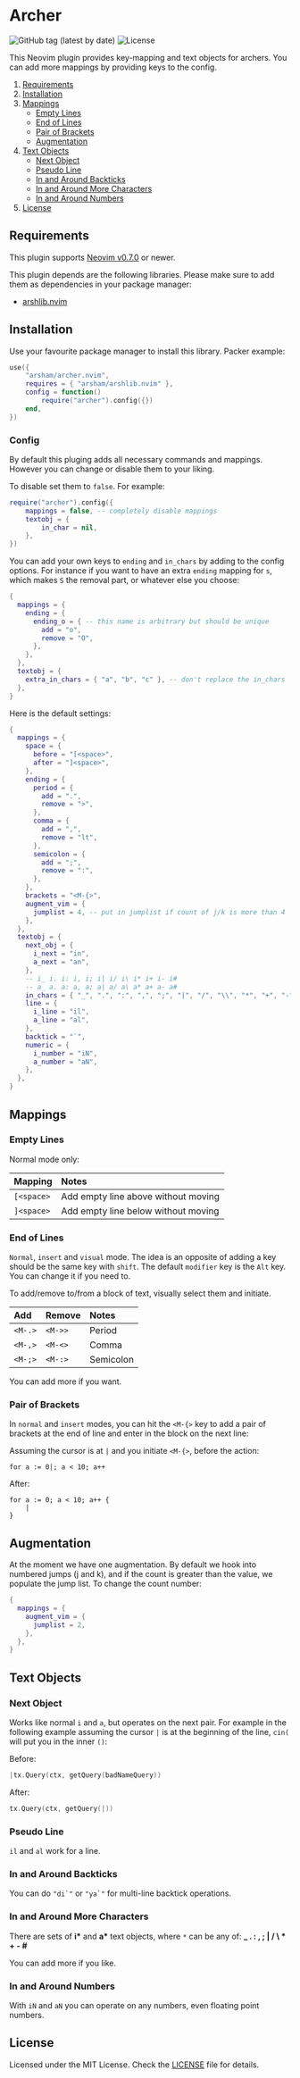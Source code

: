 # Archer

![GitHub tag (latest by date)](https://img.shields.io/github/v/tag/arsham/archer.nvim)
![License](https://img.shields.io/github/license/arsham/archer.nvim)

This Neovim plugin provides key-mapping and text objects for archers. You can
add more mappings by providing keys to the config.

1. [Requirements](#requirements)
2. [Installation](#installation)
3. [Mappings](#mappings)
   - [Empty Lines](#empty-lines)
   - [End of Lines](#end-of-lines)
   - [Pair of Brackets](#pair-of-brackets)
   - [Augmentation](#augmentation)
4. [Text Objects](#text-objects)
   - [Next Object](#next-object)
   - [Pseudo Line](#pseudo-line)
   - [In and Around Backticks](#in-and-around-backticks)
   - [In and Around More Characters](#in-and-around-more-characters)
   - [In and Around Numbers](#in-and-around-numbers)
5. [License](#license)

## Requirements

This plugin supports [Neovim
v0.7.0](https://github.com/neovim/neovim/releases/tag/v0.7.0) or newer.

This plugin depends are the following libraries. Please make sure to add them
as dependencies in your package manager:

- [arshlib.nvim](https://github.com/arsham/arshlib.nvim)

## Installation

Use your favourite package manager to install this library. Packer example:

```lua
use({
	"arsham/archer.nvim",
	requires = { "arsham/arshlib.nvim" },
	config = function()
		require("archer").config({})
	end,
})
```

### Config

By default this pluging adds all necessary commands and mappings. However you
can change or disable them to your liking.

To disable set them to `false`. For example:

```lua
require("archer").config({
	mappings = false, -- completely disable mappings
	textobj = {
		in_char = nil,
	},
})
```

You can add your own keys to `ending` and `in_chars` by adding to the config
options. For instance if you want to have an extra `ending` mapping for `s`,
which makes `S` the removal part, or whatever else you choose:

```lua
{
  mappings = {
    ending = {
      ending_o = { -- this name is arbitrary but should be unique
        add = "o",
        remove = "O",
      },
    },
  },
  textobj = {
    extra_in_chars = { "a", "b", "c" }, -- don't replace the in_chars
  },
}
```

Here is the default settings:

```lua
{
  mappings = {
    space = {
      before = "[<space>",
      after = "]<space>",
    },
    ending = {
      period = {
        add = ".",
        remove = ">",
      },
      comma = {
        add = ",",
        remove = "lt",
      },
      semicolon = {
        add = ";",
        remove = ":",
      },
    },
    brackets = "<M-{>",
    augment_vim = {
      jumplist = 4, -- put in jumplist if count of j/k is more than 4
    },
  },
  textobj = {
    next_obj = {
      i_next = "in",
      a_next = "an",
    },
    -- i_ i. i: i, i; i| i/ i\ i* i+ i- i#
    -- a_ a. a: a, a; a| a/ a\ a* a+ a- a#
    in_chars = { "_", ".", ":", ",", ";", "|", "/", "\\", "*", "+", "-", "#" },
    line = {
      i_line = "il",
      a_line = "al",
    },
    backtick = "`",
    numeric = {
      i_number = "iN",
      a_number = "aN",
    },
  },
}
```

## Mappings

### Empty Lines

Normal mode only:

| Mapping    | Notes                               |
| :--------- | :---------------------------------- |
| `[<space>` | Add empty line above without moving |
| `]<space>` | Add empty line below without moving |

### End of Lines

`Normal`, `insert` and `visual` mode. The idea is an opposite of adding a key
should be the same key with `shift`. The default `modifier` key is the `Alt`
key. You can change it if you need to.

To add/remove to/from a block of text, visually select them and initiate.

| Add     | Remove  | Notes     |
| :------ | :------ | :-------- |
| `<M-.>` | `<M->>` | Period    |
| `<M-,>` | `<M-<>` | Comma     |
| `<M-;>` | `<M-:>` | Semicolon |

You can add more if you want.

### Pair of Brackets

In `normal` and `insert` modes, you can hit the `<M-{>` key to add a pair of
brackets at the end of line and enter in the block on the next line:

Assuming the cursor is at `|` and you initiate `<M-{>`, before the action:

```
for a := 0|; a < 10; a++
```

After:

```
for a := 0; a < 10; a++ {
    |
}
```

## Augmentation

At the moment we have one augmentation. By default we hook into numbered jumps
(j and k), and if the count is greater than the value, we populate the jump
list. To change the count number:

```lua
{
  mappings = {
    augment_vim = {
      jumplist = 2,
    },
  },
}
```

## Text Objects

### Next Object

Works like normal `i` and `a`, but operates on the next pair. For example in
the following example assuming the cursor `|` is at the beginning of the line,
`cin(` will put you in the inner `()`:

Before:

```go
|tx.Query(ctx, getQuery(badNameQuery))
```

After:

```go
tx.Query(ctx, getQuery(|))
```

### Pseudo Line

`il` and `al` work for a line.

### In and Around Backticks

You can do `` "di`" `` or `` "ya`" `` for multi-line backtick operations.

### In and Around More Characters

There are sets of **i\*** and **a\*** text objects, where `*` can be any of:
**\_ . : , ; | / \ \* + - #**

You can add more if you like.

### In and Around Numbers

With `iN` and `aN` you can operate on any numbers, even floating point numbers.

## License

Licensed under the MIT License. Check the [LICENSE](./LICENSE) file for details.

<!--
vim: foldlevel=1
-->

